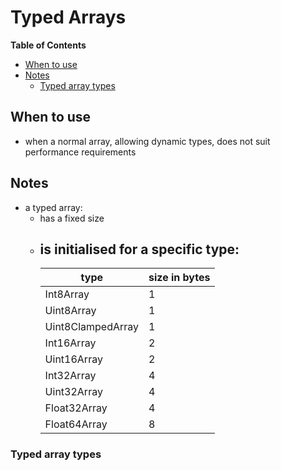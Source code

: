# Typed Arrays

<!-- START doctoc generated TOC please keep comment here to allow auto update -->
<!-- DON'T EDIT THIS SECTION, INSTEAD RE-RUN doctoc TO UPDATE -->
**Table of Contents**

- [When to use](#when-to-use)
- [Notes](#notes)
  - [Typed array types](#typed-array-types)

<!-- END doctoc generated TOC please keep comment here to allow auto update -->

## When to use

- when a normal array, allowing dynamic types, does not suit performance
    requirements

## Notes

- a typed array:
  - has a fixed size
  - is initialised for a specific type:
    -
      | type              | size in bytes |
      | ---               | ---           |
      | Int8Array         | 1             |
      | Uint8Array        | 1             |
      | Uint8ClampedArray | 1             |
      | Int16Array        | 2             |
      | Uint16Array       | 2             |
      | Int32Array        | 4             |
      | Uint32Array       | 4             |
      | Float32Array      | 4             |
      | Float64Array      | 8             |

### Typed array types

